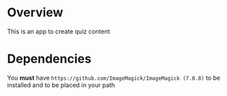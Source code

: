 # Overview

This is an app to create quiz content

# Dependencies

You **must** have ```https://github.com/ImageMagick/ImageMagick (7.0.8)``` to be installed and to be placed in your path<br>
